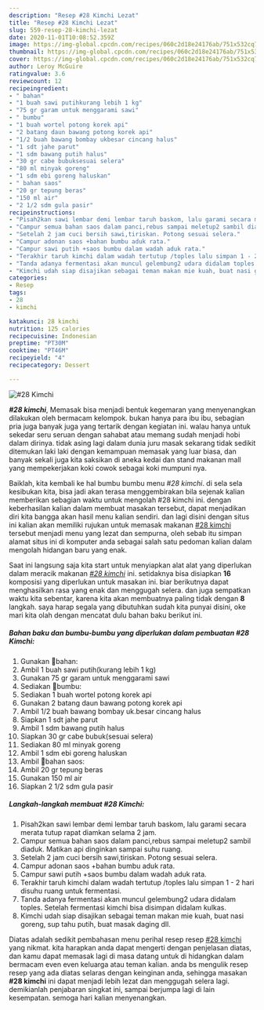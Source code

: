 ```yaml
---
description: "Resep #28 Kimchi Lezat"
title: "Resep #28 Kimchi Lezat"
slug: 559-resep-28-kimchi-lezat
date: 2020-11-01T10:08:52.359Z
image: https://img-global.cpcdn.com/recipes/060c2d18e24176ab/751x532cq70/28-kimchi-foto-resep-utama.jpg
thumbnail: https://img-global.cpcdn.com/recipes/060c2d18e24176ab/751x532cq70/28-kimchi-foto-resep-utama.jpg
cover: https://img-global.cpcdn.com/recipes/060c2d18e24176ab/751x532cq70/28-kimchi-foto-resep-utama.jpg
author: Leroy McGuire
ratingvalue: 3.6
reviewcount: 12
recipeingredient:
- " bahan"
- "1 buah sawi putihkurang lebih 1 kg"
- "75 gr garam untuk menggarami sawi"
- " bumbu"
- "1 buah wortel potong korek api"
- "2 batang daun bawang potong korek api"
- "1/2 buah bawang bombay ukbesar cincang halus"
- "1 sdt jahe parut"
- "1 sdm bawang putih halus"
- "30 gr cabe bubuksesuai selera"
- "80 ml minyak goreng"
- "1 sdm ebi goreng haluskan"
- " bahan saos"
- "20 gr tepung beras"
- "150 ml air"
- "2 1/2 sdm gula pasir"
recipeinstructions:
- "Pisah2kan sawi lembar demi lembar taruh baskom, lalu garami secara merata tutup rapat diamkan selama 2 jam."
- "Campur semua bahan saos dalam panci,rebus sampai meletup2 sambil diaduk. Matikan api dinginkan sampai suhu ruang."
- "Setelah 2 jam cuci bersih sawi,tiriskan. Potong sesuai selera."
- "Campur adonan saos +bahan bumbu aduk rata."
- "Campur sawi putih +saos bumbu dalam wadah aduk rata."
- "Terakhir taruh kimchi dalam wadah tertutup /toples lalu simpan 1 - 2 hari disuhu ruang untuk fermentasi."
- "Tanda adanya fermentasi akan muncul gelembung2 udara didalam toples. Setelah fermentasi kimchi bisa disimpan didalam kulkas."
- "Kimchi udah siap disajikan sebagai teman makan mie kuah, buat nasi goreng, sup tahu putih, buat masak daging dll."
categories:
- Resep
tags:
- 28
- kimchi

katakunci: 28 kimchi 
nutrition: 125 calories
recipecuisine: Indonesian
preptime: "PT30M"
cooktime: "PT46M"
recipeyield: "4"
recipecategory: Dessert

---
```



![#28 Kimchi](https://img-global.cpcdn.com/recipes/060c2d18e24176ab/751x532cq70/28-kimchi-foto-resep-utama.jpg)

<b><i>#28 kimchi</i></b>, Memasak bisa menjadi bentuk kegemaran yang menyenangkan dilakukan oleh bermacam kelompok. bukan hanya para ibu ibu, sebagian pria juga banyak juga yang tertarik dengan kegiatan ini. walau hanya untuk sekedar seru seruan dengan sahabat atau memang sudah menjadi hobi dalam dirinya. tidak asing lagi dalam dunia juru masak sekarang tidak sedikit ditemukan laki laki dengan kemampuan memasak yang luar biasa, dan banyak sekali juga kita saksikan di aneka kedai dan stand makanan mall yang mempekerjakan koki cowok sebagai koki mumpuni nya.

Baiklah, kita kembali ke hal bumbu bumbu menu <i>#28 kimchi</i>. di sela sela kesibukan kita, bisa jadi akan terasa menggembirakan bila sejenak kalian memberikan sebagian waktu untuk mengolah #28 kimchi ini. dengan keberhasilan kalian dalam membuat masakan tersebut, dapat menjadikan diri kita bangga akan hasil menu kalian sendiri. dan lagi disini dengan situs ini kalian akan memiliki rujukan untuk memasak makanan <u>#28 kimchi</u> tersebut menjadi menu yang lezat dan sempurna, oleh sebab itu simpan alamat situs ini di komputer anda sebagai salah satu pedoman kalian dalam mengolah hidangan baru yang enak.




Saat ini langsung saja kita start untuk menyiapkan alat alat yang diperlukan dalam meracik makanan <u><i>#28 kimchi</i></u> ini. setidaknya bisa disiapkan <b>16</b> komposisi yang diperlukan untuk masakan ini. biar berikutnya dapat menghasilkan rasa yang enak dan menggugah selera. dan juga sempatkan waktu kita sebentar, karena kita akan membuatnya paling tidak dengan <b>8</b> langkah. saya harap segala yang dibutuhkan sudah kita punyai disini, oke mari kita olah dengan mencatat dulu bahan baku berikut ini.

<!--inarticleads1-->

##### Bahan baku dan bumbu-bumbu yang diperlukan dalam pembuatan #28 Kimchi:

1. Gunakan  🍒bahan:
1. Ambil 1 buah sawi putih(kurang lebih 1 kg)
1. Gunakan 75 gr garam untuk menggarami sawi
1. Sediakan  🍒bumbu:
1. Sediakan 1 buah wortel potong korek api
1. Gunakan 2 batang daun bawang potong korek api
1. Ambil 1/2 buah bawang bombay uk.besar cincang halus
1. Siapkan 1 sdt jahe parut
1. Ambil 1 sdm bawang putih halus
1. Siapkan 30 gr cabe bubuk(sesuai selera)
1. Sediakan 80 ml minyak goreng
1. Ambil 1 sdm ebi goreng haluskan
1. Ambil  🍒bahan saos:
1. Ambil 20 gr tepung beras
1. Gunakan 150 ml air
1. Siapkan 2 1/2 sdm gula pasir




<!--inarticleads2-->

##### Langkah-langkah membuat #28 Kimchi:

1. Pisah2kan sawi lembar demi lembar taruh baskom, lalu garami secara merata tutup rapat diamkan selama 2 jam.
1. Campur semua bahan saos dalam panci,rebus sampai meletup2 sambil diaduk. Matikan api dinginkan sampai suhu ruang.
1. Setelah 2 jam cuci bersih sawi,tiriskan. Potong sesuai selera.
1. Campur adonan saos +bahan bumbu aduk rata.
1. Campur sawi putih +saos bumbu dalam wadah aduk rata.
1. Terakhir taruh kimchi dalam wadah tertutup /toples lalu simpan 1 - 2 hari disuhu ruang untuk fermentasi.
1. Tanda adanya fermentasi akan muncul gelembung2 udara didalam toples. Setelah fermentasi kimchi bisa disimpan didalam kulkas.
1. Kimchi udah siap disajikan sebagai teman makan mie kuah, buat nasi goreng, sup tahu putih, buat masak daging dll.




Diatas adalah sedikit pembahasan menu perihal resep resep <u>#28 kimchi</u> yang nikmat. kita harapkan anda dapat mengerti dengan penjelasan diatas, dan kamu dapat memasak lagi di masa datang untuk di hidangkan dalam bermacam even even keluarga atau teman kalian. anda bs mengulik resep resep yang ada diatas selaras dengan keinginan anda, sehingga masakan <b>#28 kimchi</b> ini dapat menjadi lebih lezat dan menggugah selera lagi. demikianlah penjabaran singkat ini, sampai berjumpa lagi di lain kesempatan. semoga hari kalian menyenangkan.
